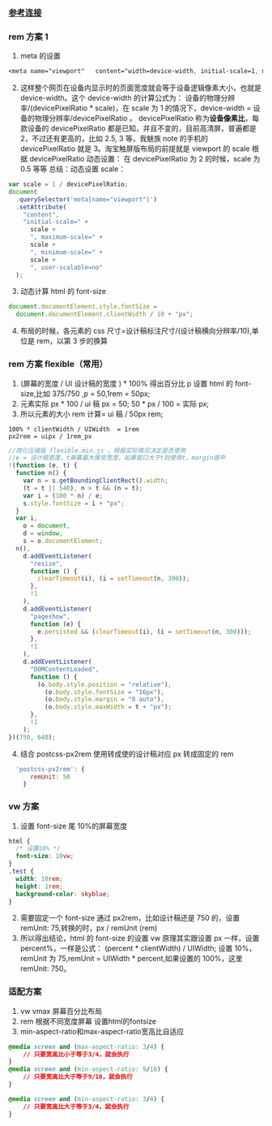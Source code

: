 ### [参考连接](https://segmentfault.com/a/1190000019138515?utm_source=sf-similar-article)
### rem 方案 1

1. meta 的设置

```css
<meta name="viewport"   content="width=device-width, initial-scale=1, maximum-scale=1, user-scalable=no">
```

2. 这样整个网页在设备内显示时的页面宽度就会等于设备逻辑像素大小，也就是 device-width。这个 device-width 的计算公式为：
   设备的物理分辨率/(devicePixelRatio \* scale)，在 scale 为 1 的情况下，device-width = 设备的物理分辨率/devicePixelRatio 。
   devicePixelRatio 称为**设备像素比**，每款设备的 devicePixelRatio 都是已知，并且不变的，目前高清屏，普遍都是 2，不过还有更高的，比如 2.5, 3 等，我魅族 note 的手机的 devicePixelRatio 就是 3。淘宝触屏版布局的前提就是 viewport 的 scale 根据 devicePixelRatio 动态设置：
   在 devicePixelRatio 为 2 的时候，scale 为 0.5 等等
   总结：动态设置 scale：

```js
var scale = 1 / devicePixelRatio;
document
  .querySelector('meta[name="viewport"]')
  .setAttribute(
    "content",
    "initial-scale=" +
      scale +
      ", maximum-scale=" +
      scale +
      ", minimum-scale=" +
      scale +
      ", user-scalable=no"
  );
```

3. 动态计算 html 的 font-size

```js
document.documentElement.style.fontSize =
  document.documentElement.clientWidth / 10 + "px";
```

4. 布局的时候，各元素的 css 尺寸=设计稿标注尺寸/(设计稿横向分辨率/10),单位是 rem，以第 3 步的换算

### rem 方案 flexible（常用）

1. (屏幕的宽度 / UI 设计稿的宽度 ) \* 100% 得出百分比 p 设置 html 的 font-size,比如 375/750 ,p = 50,1rem = 50px;
2. 元素实际 px * 100 / ui 稿 px = 50; 50 * px / 100 = 实际 px;
3. 所以元素的大小 rem 计算= ui 稿 / 50px rem;

```
100% * clientWidth / UIWidth  = 1rem
px2rem = uipx / 1rem_px
```
```js
//简化压缩版 flexible.min.js ，根据实际情况决定是否使用
//e = 设计稿宽度，t屏幕最大接受宽度，如果窗口大于t则使用t，margin居中
!(function (e, t) {
  function n() {
    var n = s.getBoundingClientRect().width;
    (t = t || 540), n > t && (n = t);
    var i = (100 * n) / e;
    s.style.fontSize = i + "px";
  }
  var i,
    o = document,
    d = window,
    s = o.documentElement;
  n(),
    d.addEventListener(
      "resize",
      function () {
        clearTimeout(i), (i = setTimeout(n, 300));
      },
      !1
    ),
    d.addEventListener(
      "pageshow",
      function (e) {
        e.persisted && (clearTimeout(i), (i = setTimeout(n, 300)));
      },
      !1
    ),
    d.addEventListener(
      "DOMContentLoaded",
      function () {
        (o.body.style.position = "relative"),
          (o.body.style.fontSize = "16px"),
          (o.body.style.margin = "0 auto"),
          (o.body.style.maxWidth = t + "px");
      },
      !1
    );
})(750, 640);
```

4. 结合 postcss-px2rem 使用转成使的设计稿对应 px 转成固定的 rem

```js
  'postcss-px2rem': {
      remUnit: 50
    }
```

### vw 方案

1. 设置 font-size 尾 10%的屏幕宽度

```css
html {
  /* 设置10% */
  font-size: 10vw;
}
.test {
  width: 10rem;
  height: 1rem;
  background-color: skyblue;
}
```

2. 需要固定一个 font-size 通过 px2rem，比如设计稿还是 750 的，设置 remUnit: 75,转换的时，px / remUnit (rem)
3. 所以得出结论，html 的 font-size 的设置 vw 原理其实跟设置 px 一样，设置 percent%，一样是公式： (percent \* clientWidth) / UIWidth;
   设置 10%，remUnit 为 75,remUnit = UIWidth * percent,如果设置的 100%，这里 remUnit: 750。



### 适配方案 
1. vw vmax 屏幕百分比布局
2. rem 根据不同宽度屏幕 设置html的fontsize
3. min-aspect-ratio和max-aspect-ratio宽高比自适应
```css
@media screen and (max-aspect-ratio: 3/4) {
    // 只要宽高比小于等于3/4，就会执行
}
@media screen and (min-aspect-ratio: 9/16) {
    // 只要宽高比大于等于9/16，就会执行
}

@media screen and (min-aspect-ratio: 3/4) {
    // 只要宽高比大于等于3/4，就会执行
}
```